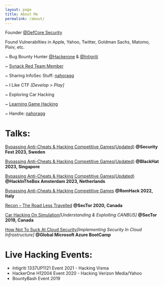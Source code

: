 ```yaml
---
layout: page
title: About Me
permalink: /about/
---
```


Founder [@DefCore Security](https://defcore.io)

Found Vulnerabilties in Apple, Yahoo, Twitter, Goldman Sachs, Matomo, Pixiv, etc.

~ Bug Bounty Hunter [@Hackerone](https://hackerone.com/nahoragg) & [@Intigriti](https://app.intigriti.com/profile/nahoragg)

~ [Synack Red Team Member](https://www.synack.com/red-team/)

~ Sharing InfoSec Stuff: [nahoragg](https://twitter.com/nahoragg)

~ I Like CTF *[Develop > Play]*

~ Exploring Car Hacking 

~ [Learning Game Hacking](https://twitter.com/nahoragg/status/1419281705995706368)

~ Handle: [nahoragg](https://www.google.com/search?q=nahoragg)

Talks:
===

[Bypassing Anti-Cheats & Hacking Competitive Games(Updated)](https://securityfest.com/speakers/2023/bypassing-anti-cheats-hacking-competitive-games/) **@Security Fest 2023, Sweden**

[Bypassing Anti-Cheats & Hacking Competitive Games(Updated)](https://www.blackhat.com/asia-23/briefings/schedule/index.html#bypassing-anti-cheats--hacking-competitive-games-30572) **@BlackHat 2023, Singapore**

[Bypassing Anti-Cheats & Hacking Competitive Games(Updated)](https://conference.hitb.org/hitbsecconf2023ams/session/bypassing-anti-cheats-hacking-competitive-games/) **@HackInTheBox Amsterdam 2023, Netherlands**

[Bypassing Anti-Cheats & Hacking Competitive Games](https://romhack.camp/romhack2022-conference-agenda/) **@RomHack 2022, Italy**

[Recon – The Road Less Travelled](https://sector.ca/sessions/recon-the-road-less-traveled/) **@SecTor 2020, Canada**

[Car Hacking On Simulation](https://sector.ca/sessions/car-hacking-on-simulation/)*[Understanding & Exploiting CANBUS]* **@SecTor 2019, Canada**

[How Not To Suck At Cloud Security](https://www.slideshare.net/rohanaggarwal18/how-not-to-suck-at-cloud-security-rohan-aggarwal)*[Implementing Security In Cloud Infrastructure]* **@Global Microsoft Azure BootCamp**


Live Hacking Events:
===

* Intigriti 1337UP1121 Event 2021 - Hacking Visma
* HackerOne H12004 Event 2020 - Hacking Verizon Media/Yahoo
* BountyBash Event 2019
